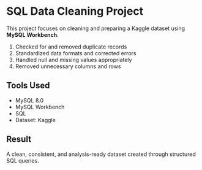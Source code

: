 # SQL Data Cleaning Project

This project focuses on cleaning and preparing a Kaggle dataset using **MySQL Workbench**.  

1. Checked for and removed duplicate records  
2. Standardized data formats and corrected errors  
3. Handled null and missing values appropriately  
4. Removed unnecessary columns and rows  

## Tools Used
- MySQL 8.0  
- MySQL Workbench  
- SQL  
- Dataset: Kaggle  

## Result
A clean, consistent, and analysis-ready dataset created through structured SQL queries.

